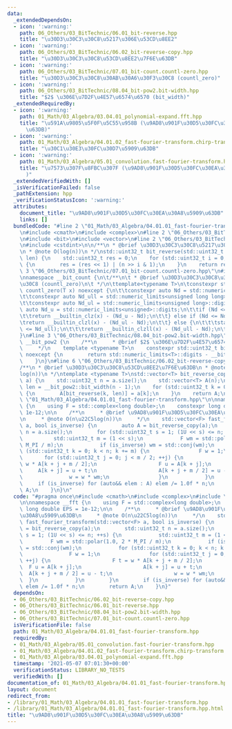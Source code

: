 ```yaml
---
data:
  _extendedDependsOn:
  - icon: ':warning:'
    path: 06_Others/03_BitTechnic/06.01_bit-reverse.hpp
    title: "\u30D3\u30C3\u30C8\u5217\u306E\u53CD\u8EE2"
  - icon: ':warning:'
    path: 06_Others/03_BitTechnic/06.02_bit-reverse-copy.hpp
    title: "\u30D3\u30C3\u30C8\u53CD\u8EE2\u7F6E\u63DB"
  - icon: ':warning:'
    path: 06_Others/03_BitTechnic/07.01_bit-count.countl-zero.hpp
    title: "\u30D3\u30C3\u30C8\u30AB\u30A6\u30F3\u30C8 (countl_zero)"
  - icon: ':warning:'
    path: 06_Others/03_BitTechnic/08.04_bit-pow2.bit-width.hpp
    title: "$2$ \u306E\u7D2F\u4E57\u6574\u6570 (bit_width)"
  _extendedRequiredBy:
  - icon: ':warning:'
    path: 01_Math/03_Algebra/03.04.01_polynomial-expand.fft.hpp
    title: "\u591A\u9805\u5F0F\u5C55\u958B (\u9AD8\u901F\u30D5\u30FC\u30EA\u30A8\u5909\
      \u63DB)"
  - icon: ':warning:'
    path: 01_Math/03_Algebra/04.01.02_fast-fourier-transform.chirp-transform.hpp
    title: "\u30C1\u30E3\u30FC\u30D7\u5909\u63DB"
  - icon: ':warning:'
    path: 01_Math/03_Algebra/05.01_convolution.fast-fourier-transform.hpp
    title: "\u7573\u307F\u8FBC\u307F (\u9AD8\u901F\u30D5\u30FC\u30EA\u30A8\u5909\u63DB\
      )"
  _extendedVerifiedWith: []
  _isVerificationFailed: false
  _pathExtension: hpp
  _verificationStatusIcon: ':warning:'
  attributes:
    document_title: "\u9AD8\u901F\u30D5\u30FC\u30EA\u30A8\u5909\u63DB"
    links: []
  bundledCode: "#line 2 \"01_Math/03_Algebra/04.01.01_fast-fourier-transform.hpp\"\
    \n#include <cmath>\n#include <complex>\n#line 2 \"06_Others/03_BitTechnic/06.02_bit-reverse-copy.hpp\"\
    \n#include <bit>\n#include <vector>\n#line 2 \"06_Others/03_BitTechnic/06.01_bit-reverse.hpp\"\
    \n#include <cstdint>\n\n/**\n * @brief \u30D3\u30C3\u30C8\u5217\u306E\u53CD\u8EE2\
    \n * @note O(log(n))\n */\nstd::uint32_t bit_reverse(std::uint32_t n, std::uint32_t\
    \ len) {\n    std::uint32_t res = 0;\n    for (std::uint32_t i = 0; i < len; ++i)\
    \ {\n        res = (res << 1) | (n >> i & 1);\n    }\n    return res;\n}\n#line\
    \ 3 \"06_Others/03_BitTechnic/07.01_bit-count.countl-zero.hpp\"\n#include <limits>\n\
    \nnamespace __bit_count {\n\t/**\n\t * @brief \u30D3\u30C3\u30C8\u30AB\u30A6\u30F3\
    \u30C8 (countl_zero)\n\t */\n\ttemplate<typename T>\n\tconstexpr std::uint32_t\
    \ countl_zero(T x) noexcept {\n\t\tconstexpr auto Nd = std::numeric_limits<T>::digits;\n\
    \t\tconstexpr auto Nd_ull = std::numeric_limits<unsigned long long>::digits;\n\
    \t\tconstexpr auto Nd_ul = std::numeric_limits<unsigned long>::digits;\n\t\tconstexpr\
    \ auto Nd_u = std::numeric_limits<unsigned>::digits;\n\t\tif (Nd <= Nd_u) {\n\t\
    \t\treturn __builtin_clz(x) - (Nd_u - Nd);\n\t\t} else if (Nd <= Nd_ul) {\n\t\t\
    \treturn __builtin_clzl(x) - (Nd_ul - Nd);\n\t\t} else {\n\t\t\tstatic_assert(Nd\
    \ <= Nd_ull);\n\t\t\treturn __builtin_clzll(x) - (Nd_ull - Nd);\n\t\t}\n\t}\n\
    }\n#line 3 \"06_Others/03_BitTechnic/08.04_bit-pow2.bit-width.hpp\"\n\nnamespace\
    \ __bit_pow2 {\n    /**\n     * @brief $2$ \u306E\u7D2F\u4E57\u6574\u6570 (bit_width)\n\
    \     */\n    template <typename T>\n    constexpr std::uint32_t bit_width(T x)\
    \ noexcept {\n        return std::numeric_limits<T>::digits - __bit_count::countl_zero(x);\n\
    \    }\n}\n#line 6 \"06_Others/03_BitTechnic/06.02_bit-reverse-copy.hpp\"\n\n\
    /**\n * @brief \u30D3\u30C3\u30C8\u53CD\u8EE2\u7F6E\u63DB\n * @note O(n\u22C5\
    log(n))\n */\ntemplate <typename T>\nstd::vector<T> bit_reverse_copy(std::vector<T>\
    \ a) {\n    std::uint32_t n = a.size();\n    std::vector<T> A(n);\n    std::uint32_t\
    \ len = __bit_pow2::bit_width(n - 1);\n    for (std::uint32_t k = 0; k < n; ++k)\
    \ {\n        A[bit_reverse(k, len)] = a[k];\n    }\n    return A;\n}\n#line 5\
    \ \"01_Math/03_Algebra/04.01.01_fast-fourier-transform.hpp\"\n\nnamespace __fft\
    \ {\n    using F = std::complex<long double>;\n    constexpr long double EPS =\
    \ 1e-12;\n\n    /**\n     * @brief \u9AD8\u901F\u30D5\u30FC\u30EA\u30A8\u5909\u63DB\
    \n     * @note O(n\u22C5log(n))\n     */\n    std::vector<F> fast_fourier_transform(std::vector<F>\
    \ a, bool is_inverse) {\n        auto A = bit_reverse_copy(a);\n        std::uint32_t\
    \ n = a.size();\n        for (std::uint32_t s = 1; (1U << s) <= n; ++s) {\n  \
    \          std::uint32_t m = (1 << s);\n            F wm = std::polar(1.0, 2 *\
    \ M_PI / m);\n            if (is_inverse) wm = std::conj(wm);\n            for\
    \ (std::uint32_t k = 0; k < n; k += m) {\n                F w = 1;\n         \
    \       for (std::uint32_t j = 0; j < m / 2; ++j) {\n                    F t =\
    \ w * A[k + j + m / 2];\n                    F u = A[k + j];\n               \
    \     A[k + j] = u + t;\n                    A[k + j + m / 2] = u - t;\n     \
    \               w = w * wm;\n                }\n            }\n        }\n   \
    \     if (is_inverse) for (auto&& elem : A) elem /= 1.0f * n;\n        return\
    \ A;\n    }\n}\n"
  code: "#pragma once\n#include <cmath>\n#include <complex>\n#include \"../../06_Others/03_BitTechnic/06.02_bit-reverse-copy.hpp\"\
    \n\nnamespace __fft {\n    using F = std::complex<long double>;\n    constexpr\
    \ long double EPS = 1e-12;\n\n    /**\n     * @brief \u9AD8\u901F\u30D5\u30FC\u30EA\
    \u30A8\u5909\u63DB\n     * @note O(n\u22C5log(n))\n     */\n    std::vector<F>\
    \ fast_fourier_transform(std::vector<F> a, bool is_inverse) {\n        auto A\
    \ = bit_reverse_copy(a);\n        std::uint32_t n = a.size();\n        for (std::uint32_t\
    \ s = 1; (1U << s) <= n; ++s) {\n            std::uint32_t m = (1 << s);\n   \
    \         F wm = std::polar(1.0, 2 * M_PI / m);\n            if (is_inverse) wm\
    \ = std::conj(wm);\n            for (std::uint32_t k = 0; k < n; k += m) {\n \
    \               F w = 1;\n                for (std::uint32_t j = 0; j < m / 2;\
    \ ++j) {\n                    F t = w * A[k + j + m / 2];\n                  \
    \  F u = A[k + j];\n                    A[k + j] = u + t;\n                  \
    \  A[k + j + m / 2] = u - t;\n                    w = w * wm;\n              \
    \  }\n            }\n        }\n        if (is_inverse) for (auto&& elem : A)\
    \ elem /= 1.0f * n;\n        return A;\n    }\n}"
  dependsOn:
  - 06_Others/03_BitTechnic/06.02_bit-reverse-copy.hpp
  - 06_Others/03_BitTechnic/06.01_bit-reverse.hpp
  - 06_Others/03_BitTechnic/08.04_bit-pow2.bit-width.hpp
  - 06_Others/03_BitTechnic/07.01_bit-count.countl-zero.hpp
  isVerificationFile: false
  path: 01_Math/03_Algebra/04.01.01_fast-fourier-transform.hpp
  requiredBy:
  - 01_Math/03_Algebra/05.01_convolution.fast-fourier-transform.hpp
  - 01_Math/03_Algebra/04.01.02_fast-fourier-transform.chirp-transform.hpp
  - 01_Math/03_Algebra/03.04.01_polynomial-expand.fft.hpp
  timestamp: '2021-05-07 07:01:30+00:00'
  verificationStatus: LIBRARY_NO_TESTS
  verifiedWith: []
documentation_of: 01_Math/03_Algebra/04.01.01_fast-fourier-transform.hpp
layout: document
redirect_from:
- /library/01_Math/03_Algebra/04.01.01_fast-fourier-transform.hpp
- /library/01_Math/03_Algebra/04.01.01_fast-fourier-transform.hpp.html
title: "\u9AD8\u901F\u30D5\u30FC\u30EA\u30A8\u5909\u63DB"
---
```

